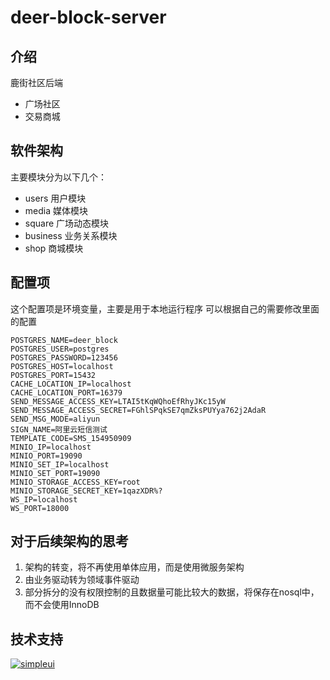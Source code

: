 # deer-block-server

## 介绍
鹿街社区后端

- 广场社区
- 交易商城


## 软件架构

主要模块分为以下几个：
- users 用户模块
- media 媒体模块
- square 广场动态模块
- business 业务关系模块
- shop 商城模块


## 配置项
这个配置项是环境变量，主要是用于本地运行程序
可以根据自己的需要修改里面的配置
```
POSTGRES_NAME=deer_block
POSTGRES_USER=postgres
POSTGRES_PASSWORD=123456
POSTGRES_HOST=localhost
POSTGRES_PORT=15432
CACHE_LOCATION_IP=localhost
CACHE_LOCATION_PORT=16379
SEND_MESSAGE_ACCESS_KEY=LTAI5tKqWQhoEfRhyJKc15yW
SEND_MESSAGE_ACCESS_SECRET=FGhlSPqkSE7qmZksPUYya762j2AdaR
SEND_MSG_MODE=aliyun
SIGN_NAME=阿里云短信测试
TEMPLATE_CODE=SMS_154950909
MINIO_IP=localhost
MINIO_PORT=19090
MINIO_SET_IP=localhost
MINIO_SET_PORT=19090
MINIO_STORAGE_ACCESS_KEY=root
MINIO_STORAGE_SECRET_KEY=1qazXDR%?
WS_IP=localhost
WS_PORT=18000
```

## 对于后续架构的思考

1. 架构的转变，将不再使用单体应用，而是使用微服务架构
2. 由业务驱动转为领域事件驱动
3. 部分拆分的没有权限控制的且数据量可能比较大的数据，将保存在nosql中，而不会使用InnoDB


## 技术支持
[![simpleui](https://img.shields.io/badge/developing%20with-Simpleui-2077ff.svg)](https://github.com/newpanjing/simpleui)